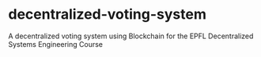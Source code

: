 # decentralized-voting-system
A decentralized voting system using Blockchain for the EPFL Decentralized Systems Engineering Course
